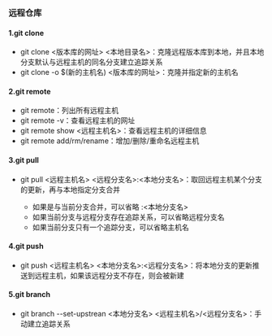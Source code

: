### 远程仓库
#### 1.git clone
- git clone <版本库的网址> <本地目录名>：克隆远程版本库到本地，并且本地分支默认与远程主机的同名分支建立追踪关系
- git clone -o $(新的主机名) <版本库的网址>：克隆并指定新的主机名


#### 2.git remote
- git remote：列出所有远程主机
- git remote -v：查看远程主机的网址
- git remote show <远程主机名>：查看远程主机的详细信息
- git remote add/rm/rename：增加/删除/重命名远程主机

#### 3.git pull
- git pull <远程主机名> <远程分支名>:<本地分支名>：取回远程主机某个分支的更新，再与本地指定分支合并

	- 如果是与当前分支合并，可以省略 :<本地分支名>
	- 如果当前分支与远程分支存在追踪关系，可以省略远程分支名
	- 如果当前分支只有一个追踪分支，可以省略主机名


#### 4.git push
- git push <远程主机名> <本地分支名>:<远程分支名>：将本地分支的更新推送到远程主机，如果该远程分支不存在，则会被新建

#### 5.git branch
- git branch --set-upstrean <本地分支名> <远程主机名>/<远程分支名>：手动建立追踪关系
